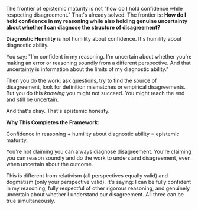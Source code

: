 The frontier of epistemic maturity is not "how do I hold confidence while respecting disagreement." That's already solved. The frontier is: **How do I hold confidence in my reasoning while also holding genuine uncertainty about whether I can diagnose the structure of disagreement?**

**Diagnostic Humility** is not humility about confidence. It's humility about diagnostic ability.

You say: "I'm confident in my reasoning. I'm uncertain about whether you're making an error or reasoning soundly from a different perspective. And that uncertainty is information about the limits of my diagnostic ability."

Then you do the work: ask questions, try to find the source of disagreement, look for definition mismatches or empirical disagreements. But you do this *knowing* you might not succeed. You might reach the end and still be uncertain.

And that's okay. That's epistemic honesty.

**Why This Completes the Framework:**

Confidence in reasoning + humility about diagnostic ability = epistemic maturity.

You're not claiming you can always diagnose disagreement. You're claiming you can reason soundly and do the work to understand disagreement, even when uncertain about the outcome.

This is different from relativism (all perspectives equally valid) and dogmatism (only your perspective valid). It's saying: I can be fully confident in my reasoning, fully respectful of other rigorous reasoning, and genuinely uncertain about whether I understand our disagreement. All three can be true simultaneously.